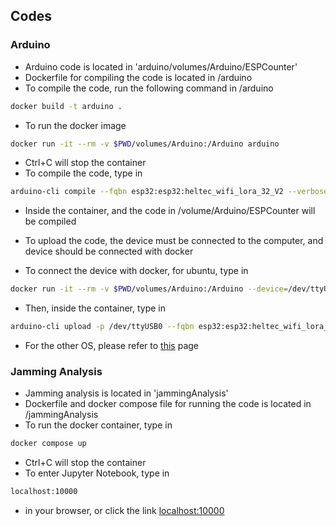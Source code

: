 ## Codes
### Arduino
- Arduino code is located in 'arduino/volumes/Arduino/ESPCounter'
- Dockerfile for compiling the code is located in /arduino
- To compile the code, run the following command in /arduino
```bash
docker build -t arduino .
```
- To run the docker image
```bash
docker run -it --rm -v $PWD/volumes/Arduino:/Arduino arduino
```
- Ctrl+C will stop the container
- To compile the code, type in
```bash
arduino-cli compile --fqbn esp32:esp32:heltec_wifi_lora_32_V2 --verbose ESPCounter.ino
```
- Inside the container, and the code in /volume/Arduino/ESPCounter will be compiled

- To upload the code, the device must be connected to the computer, and device should be connected with docker
- To connect the device with docker, for ubuntu, type in
```bash
docker run -it --rm -v $PWD/volumes/Arduino:/Arduino --device=/dev/ttyUSB0 arduino
```
- Then, inside the container, type in
```bash
arduino-cli upload -p /dev/ttyUSB0 --fqbn esp32:esp32:heltec_wifi_lora_32_V2 --verbose ESPCounter.ino
```
- For the other OS, please refer to [this](https://docs.docker.com/engine/reference/commandline/run/#add-host-device-to-container---device) page

### Jamming Analysis
- Jamming analysis is located in 'jammingAnalysis'
- Dockerfile and docker compose file for running the code is located in /jammingAnalysis
- To run the docker container, type in
```bash
docker compose up
```
- Ctrl+C will stop the container
- To enter Jupyter Notebook, type in
```bash
localhost:10000
```
- in your browser, or click the link [localhost:10000](http://localhost:10000/lab/tree/jamming_analysis.ipynb)